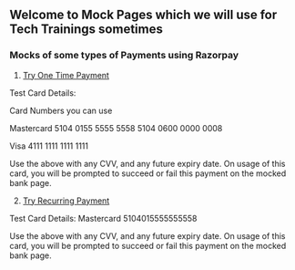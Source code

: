 ## Welcome to Mock Pages which we will use for Tech Trainings sometimes


### Mocks of some types of Payments using Razorpay

1. [Try One Time Payment](https://rzp.io/l/KAy6vQ8)

<div class="razorpay-embed-btn" data-url="https://pages.razorpay.com/pl_EkCZhga2tnfyV2/view" data-text="Donatore Now" data-color="#528FF0" data-size="medium">
  <script>
    (function(){
      var d=document; var x=!d.getElementById('razorpay-embed-btn-js')
      if(x){ var s=d.createElement('script'); s.defer=!0;s.id='razorpay-embed-btn-js';
      s.src='https://cdn.razorpay.com/static/embed_btn/bundle.js';d.body.appendChild(s);} else{var rzp=window['__rzp__'];
      rzp && rzp.init && rzp.init()}})();
  </script>
</div>
    
Test Card Details:

Card Numbers you can use

Mastercard
5104 0155 5555 5558
5104 0600 0000 0008

Visa
4111 1111 1111 1111

Use the above with any CVV, and any future expiry date. On usage of this card, you will be prompted to succeed or fail this payment on the mocked bank page.


2. [Try Recurring Payment](https://github.com/tech4goodgeek/paymentmockup/edit/master/README.md)

Test Card Details:
Mastercard
5104015555555558

Use the above with any CVV, and any future expiry date. On usage of this card, you will be prompted to succeed or fail this payment on the mocked bank page.

